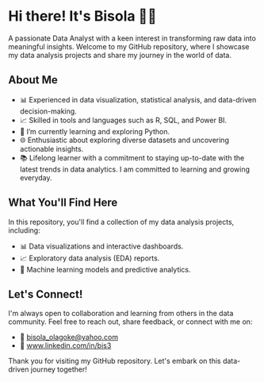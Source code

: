 
# Hi there! It's Bisola 👋🏾 

A passionate Data Analyst with a keen interest in transforming raw data into meaningful insights. Welcome to my GitHub repository, where I showcase my data analysis projects and share my journey in the world of data.

## About Me

- 📊 Experienced in data visualization, statistical analysis, and data-driven decision-making.
- 📈 Skilled in tools and languages such as R, SQL, and Power BI.
- 🌱 I’m currently learning and exploring Python. 
- 🌐 Enthusiastic about exploring diverse datasets and uncovering actionable insights.
- 📚 Lifelong learner with a commitment to staying up-to-date with the latest trends in data analytics. I am committed to learning and growing everyday. 

## What You'll Find Here

In this repository, you'll find a collection of my data analysis projects, including:

- 📊 Data visualizations and interactive dashboards.
- 📈 Exploratory data analysis (EDA) reports.
- 🧠 Machine learning models and predictive analytics.

## Let's Connect!

I'm always open to collaboration and learning from others in the data community. Feel free to reach out, share feedback, or connect with me on:

- 📧 bisola_olagoke@yahoo.com
- 💼 www.linkedin.com/in/bis3

Thank you for visiting my GitHub repository. Let's embark on this data-driven journey together!

<!---
bisolaola/bisolaola is a ✨ special ✨ repository because its `README.md` (this file) appears on your GitHub profile.
You can click the Preview link to take a look at your changes.
--->
